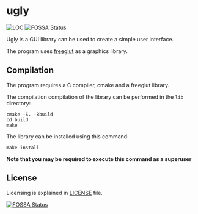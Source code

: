 # ugly

![LOC](https://img.shields.io/tokei/lines/github/dominik-chat/ugly?style=flat-square)
[![FOSSA Status](https://app.fossa.com/api/projects/git%2Bgithub.com%2Fdominik-chat%2Fugly.svg?type=shield)](https://app.fossa.com/projects/git%2Bgithub.com%2Fdominik-chat%2Fugly?ref=badge_shield)

Ugly is a GUI library can be used to create a simple user interface.

The program uses [freeglut](http://freeglut.sourceforge.net/) as a graphics library.

## Compilation

The program requires a C compiler, cmake and a freeglut library.

The compilation compilation of the library can be performed in the `lib` directory:
```
cmake -S. -Bbuild
cd build
make
```

The library can be installed using this command:
```
make install
```
**Note that you may be required to execute this command as a superuser**

## License

Licensing is explained in [LICENSE](LICENSE.md) file.


[![FOSSA Status](https://app.fossa.com/api/projects/git%2Bgithub.com%2Fdominik-chat%2Fugly.svg?type=large)](https://app.fossa.com/projects/git%2Bgithub.com%2Fdominik-chat%2Fugly?ref=badge_large)